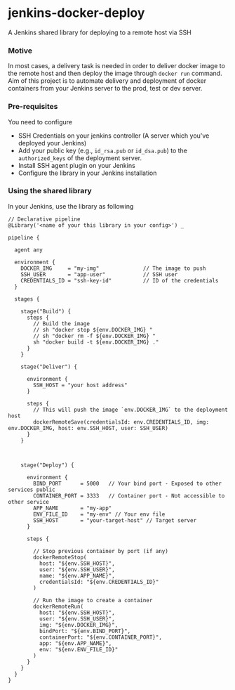 # jenkins-docker-deploy
A Jenkins shared library for deploying to a remote host via SSH

### Motive

In most cases, a delivery task is needed in order to deliver docker image to the remote host and then deploy the image through `docker run` command.
Aim of this project is to automate delivery and deployment of docker containers from your Jenkins server to the prod, test or dev server.

### Pre-requisites

You need to configure
* SSH Credentials on your jenkins controller (A server which you've deployed your Jenkins)
* Add your public key (e.g., `id_rsa.pub` or `id_dsa.pub`) to the `authorized_keys` of the deployment server.
* Install SSH agent plugin on your Jenkins
* Configure the library in your Jenkins installation

### Using the shared library

In your Jenkins, use the library as following

```jenkins
// Declarative pipeline
@Library('<name of your this library in your config>') _

pipeline {

  agent any

  environment {
    DOCKER_IMG     = "my-img"              // The image to push
    SSH_USER       = "app-user"            // SSH user 
    CREDENTIALS_ID = "ssh-key-id"          // ID of the credentials
  }

  stages {

    stage("Build") {
      steps {
        // Build the image
        // sh "docker stop ${env.DOCKER_IMG} "
        // sh "docker rm -f ${env.DOCKER_IMG} "
        sh "docker build -t ${env.DOCKER_IMG} ."
      }
    }

    stage("Deliver") {

      environment {
        SSH_HOST = "your host address"
      }

      steps {
        // This will push the image `env.DOCKER_IMG` to the deployment host
        dockerRemoteSave(credentialsId: env.CREDENTIALS_ID, img: env.DOCKER_IMG, host: env.SSH_HOST, user: SSH_USER)
      }
    }

    
  
    stage("Deploy") {

      environment {
        BIND_PORT      = 5000   // Your bind port - Exposed to other services public
        CONTAINER_PORT = 3333   // Container port - Not accessible to other service
        APP_NAME       = "my-app"
        ENV_FILE_ID    = "my-env" // Your env file
        SSH_HOST       = "your-target-host" // Target server
      }

      steps {

        // Stop previous container by port (if any)
        dockerRemoteStop(
          host: "${env.SSH_HOST}",
          user: "${env.SSH_USER}",
          name: "${env.APP_NAME}",
          credentialsId: "${env.CREDENTIALS_ID}"
        )

        // Run the image to create a container
        dockerRemoteRun(
          host: "${env.SSH_HOST}",
          user: "${env.SSH_USER}",
          img: "${env.DOCKER_IMG}",
          bindPort: "${env.BIND_PORT}",
          containerPort: "${env.CONTAINER_PORT}",
          app: "${env.APP_NAME}",
          env: "${env.ENV_FILE_ID}"
        )
      }
    }
  }
}
```
